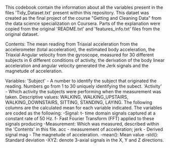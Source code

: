 This codebook contain the information about all the variables present in the files 'Tidy_Dataset.txt' present within this repository. This dataet was created as the final project of the course "Getting and Cleaning Data" from the data science specialization on Coursera. Parts of the explanation were copied from the original 'README.txt' and 'features_info.txt' files from the original dataset.

Contents:
The mean reading from Triaxial acceleration from the accelerometer (total acceleration), the estimated body acceleration, the Triaxial Angular velocity from the gyroscope, measured for 30 different subjects in 6 different conditions of activity, the derivation of the body linear acceleration and angular velocity generated the Jerk signals and the magnetude of acceleration.

Variables:
'Subject' - A number to identify the subject that originated the reading. Numbers go from 1 to 30 uniquely identifying the subect.
'Activity' - Which activity the subjects were performing when the measurement was taken. Descriptive values: WALKING, WALKING_UPSTAIRS, WALKING_DOWNSTAIRS, SITTING, STANDING, LAYING.
The following columns are the calculated mean for each variable indicated. The variables are coded as the following:
-Signal:   t- time domain signals captured at a constant rate of 50 Hz.
           f- Fast Fourier Transform (FFT) applied to these signals producing
-Measurement: Which was measured, described within the 'Contents' in this file.
          acc - measurement of acceleration;
          jerk - Derived signal
          mag - The magnetude of acceleration.
-mean(): Mean value
-std(): Standard deviation
-XYZ: denote 3-axial signals in the X, Y and Z directions.
